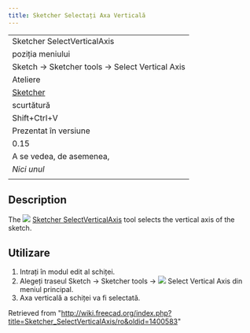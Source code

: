 ```yaml
---
title: Sketcher Selectați Axa Verticală
---
```

|  |
| --- |
| Sketcher SelectVerticalAxis |
| poziția meniului |
| Sketch → Sketcher tools → Select Vertical Axis |
| Ateliere |
| [Sketcher](/Sketcher_Workbench/ro "Sketcher Workbench/ro") |
| scurtătură |
| Shift+Ctrl+V |
| Prezentat în versiune |
| 0.15 |
| A se vedea, de asemenea, |
| *Nici unul* |
|  |

## Description

The ![](/images/Sketcher_SelectVerticalAxis.svg) [Sketcher SelectVerticalAxis](/Sketcher_SelectVerticalAxis "Sketcher SelectVerticalAxis") tool selects the vertical axis of the sketch.

## Utilizare

1. Intrați în modul edit al schiței.
2. Alegeți traseul  Sketch →  Sketcher tools → ![](/images/Sketcher_SelectVerticalAxis.png) Select Vertical Axis din meniul principal.
3. Axa verticală a schiței va fi selectată.

Retrieved from "<http://wiki.freecad.org/index.php?title=Sketcher_SelectVerticalAxis/ro&oldid=1400583>"